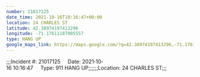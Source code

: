 ```yaml
---
number: 21017125
date_time: 2021-10-16T10:16:47+00:00
location: 24 CHARLES ST
latitude: 42.38974197413296
longitude: -71.17611107005557
type: HANG UP
google_maps_link: https://maps.google.com/?q=42.38974197413296,-71.17611107005557
---
```


;;;Incident #: 21017125     Date: 2021‐10‐16 10:16:47     Type: 911 HANG UP;;;;;;Location: 24 CHARLES ST;;;
